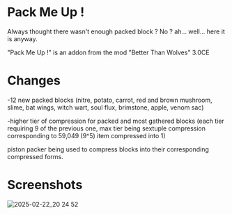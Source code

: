 # Pack Me Up !
Always thought there wasn't enough packed block ? No ? ah... well... here it is anyway. 

"Pack Me Up !" is an addon from the mod "Better Than Wolves" 3.0CE

# Changes

-12 new packed blocks (nitre, potato, carrot, red and brown mushroom, slime, bat wings, witch wart, soul flux, brimstone, apple, venom sac)

-higher tier of compression for packed and most gathered blocks (each tier requiring 9 of the previous one, max tier being sextuple compression corresponding to 59,049 (9^5) item compressed into 1)

piston packer being used to compress blocks into their corresponding compressed forms.


# Screenshots
![2025-02-22_20 24 52](https://github.com/user-attachments/assets/0fdb1174-b239-4df8-9378-cb3b5718a74c)
